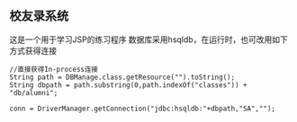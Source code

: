## 校友录系统

这是一个用于学习JSP的练习程序
数据库采用hsqldb，在运行时，也可改用如下方式获得连接

```
//直接获得In-process连接
String path = DBManage.class.getResource("").toString();
String dbpath = path.substring(0,path.indexOf("classes")) + "db/alumni";

conn = DriverManager.getConnection("jdbc:hsqldb:"+dbpath,"SA","");
```

